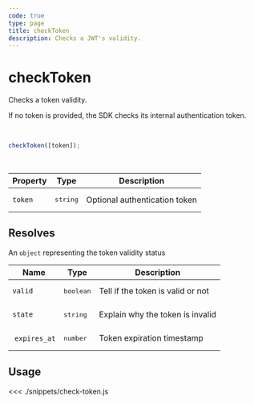 ```yaml
---
code: true
type: page
title: checkToken
description: Checks a JWT's validity.
---
```


# checkToken

Checks a token validity.  

If no token is provided, the SDK checks its internal authentication token.

<br/>

```js
checkToken([token]);
```

<br/>

| Property | Type              | Description |
| -------- | ----------------- | ----------- |
| `token`  | <pre>string</pre> | Optional authentication token   |

## Resolves

An `object` representing the token validity status

| Name          | Type               | Description                       |
| ------------- | ------------------ | --------------------------------- |
| `valid`       | <pre>boolean</pre> | Tell if the token is valid or not |
| `state`       | <pre>string</pre>  | Explain why the token is invalid  |
|  `expires_at` | <pre>number</pre>  | Token expiration timestamp        |

## Usage

<<< ./snippets/check-token.js
